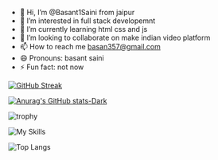 - 👋 Hi, I’m @Basant1Saini from jaipur
- 👀 I’m interested in full stack developemnt
- 🌱 I’m currently learning html css and js
- 💞️ I’m looking to collaborate on make indian video platform
- 📫 How to reach me basan357@gmail.com
- 😄 Pronouns: basant saini
- ⚡ Fun fact: not now


[![GitHub Streak](https://streak-stats.demolab.com?user=Basant1Saini&theme=tokyonight-duo&date_format=j%20M%5B%20Y%5D)](https://git.io/streak-stats)

[![Anurag's GitHub stats-Dark](https://github-readme-stats.vercel.app/api?username=Basant1Saini&show_icons=true&theme=dark#gh-dark-mode-only)](https://github.com/Basant1Saini/github-readme-stats#gh-dark-mode-only)

![trophy](https://github-profile-trophy.vercel.app/?username=Basant1Saini&theme=onedark)

![My Skills](https://skillicons.dev/icons?i=py,git,github,discord,bootstrap,arduino)

![Top Langs](https://github-readme-stats.vercel.app/api/top-langs/?username=Basant1Saini&layout=compact)



<!---
Basant1Saini/Basant1Saini is a ✨ special ✨ repository because its `README.md` (this file) appears on your GitHub profile.
You can click the Preview link to take a look at your changes.
--->
